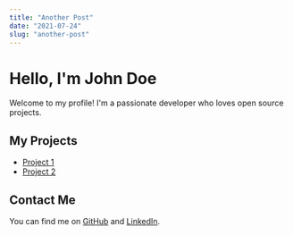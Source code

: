 ```yaml
---
title: "Another Post"
date: "2021-07-24"
slug: "another-post"
---
```


# Hello, I'm John Doe

Welcome to my profile! I'm a passionate developer who loves open source projects.

## My Projects

- [Project 1](https://github.com/john-doe/project-1)
- [Project 2](https://github.com/john-doe/project-2)

## Contact Me

You can find me on [GitHub](https://github.com/john-doe) and [LinkedIn](https://www.linkedin.com/in/john-doe).

